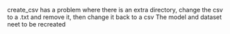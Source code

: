create_csv has a problem where there is an extra directory, change the csv to a .txt and remove it, then change it back to a csv
The model and dataset neet to be recreated
